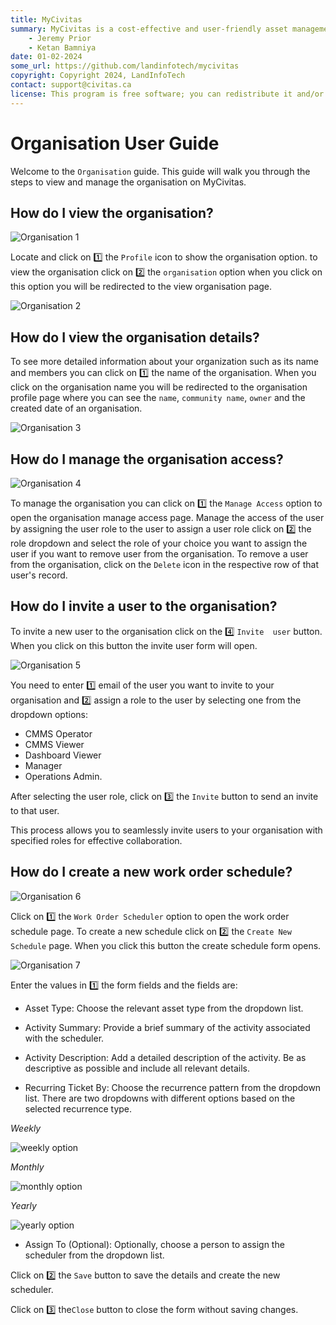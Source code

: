 ```yaml
---
title: MyCivitas
summary: MyCivitas is a cost-effective and user-friendly asset management platform designed specifically for small communities. This comprehensive solution offers an all-inclusive and easy-to-use platform, empowering users to efficiently record and manage their assets within a powerful information system. With MyCivitas, communities can streamline their asset management processes, ensuring a seamless and effective approach to organising and overseeing their valuable resources.
    - Jeremy Prior
    - Ketan Bamniya
date: 01-02-2024
some_url: https://github.com/landinfotech/mycivitas
copyright: Copyright 2024, LandInfoTech
contact: support@civitas.ca
license: This program is free software; you can redistribute it and/or modify it under the terms of the GNU Affero General Public License as published by the Free Software Foundation; either version 3 of the License, or (at your option) any later version.
---
```


# Organisation User Guide

Welcome to the `Organisation` guide. This guide will walk you through the steps to view and manage the organisation on MyCivitas.

## How do I view the organisation?

![Organisation 1](./img/organisation-1.png)

Locate and click on 1️⃣ the `Profile` icon to show the organisation option. to view the organisation click on 2️⃣ the `organisation` option when you click on this option you will be redirected to the view organisation page.

![Organisation 2](./img/organisation-2.png)

## How do I view the organisation details?

To see more detailed information about your organization such as its name and members you can click on 1️⃣ the name of the organisation. When you click on the organisation name you will be redirected to the organisation profile page where you can see the `name`, `community name`, `owner` and the created date of an organisation.

![Organisation 3](./img/organisation-3.png)

## How do I manage the organisation access?

![Organisation 4](./img/organisation-4.png)

To manage the organisation you can click on 1️⃣ the `Manage Access` option to open the organisation manage access page. Manage the access of the user by assigning the user role to the user to assign a user role click on 2️⃣ the role dropdown and select the role of your choice you want to assign the user if you want to remove user from the organisation. To remove a user from the organisation, click on the `Delete` icon in the respective row of that user's record.

## How do I invite a user to the organisation?

To invite a new user to the organisation click on the 4️⃣ `Invite  user` button. When you click on this button the invite user form will open.

![Organisation 5](./img/organisation-5.png)

You need to enter 1️⃣ email of the user you want to invite to your organisation and 2️⃣ assign a role to the user by selecting one from the dropdown options:

- CMMS Operator
- CMMS Viewer
- Dashboard Viewer
- Manager
- Operations Admin.

After selecting the user role, click on 3️⃣ the `Invite` button to send an invite to that user.

This process allows you to seamlessly invite users to your organisation with specified roles for effective collaboration.

## How do I create a new work order schedule?

![Organisation 6](./img/organisation-6.png)

Click on 1️⃣ the `Work Order Scheduler` option to open the work order schedule page. To create a new schedule click on 2️⃣ the `Create New Schedule` page. When you click this button the create schedule form opens.

![Organisation 7](./img/organisation-7.png)

Enter the values in 1️⃣ the form fields and the fields are:

- Asset Type: Choose the relevant asset type from the dropdown list.

- Activity Summary: Provide a brief summary of the activity associated with the scheduler.

- Activity Description: Add a detailed description of the activity. Be as descriptive as possible and include all relevant details.

- Recurring Ticket By: Choose the recurrence pattern from the dropdown list. There are two dropdowns with different options based on the selected recurrence type.

*Weekly*

![weekly option](../manual/img/profile-16.png)

*Monthly*

![monthly option](../manual/img/profile-17.png)

*Yearly*

![yearly option](../manual/img/profile-18.png)

- Assign To (Optional): Optionally, choose a person to assign the scheduler from the dropdown list.

Click on 2️⃣ the `Save` button to save the details and create the new scheduler.

Click on 3️⃣ the`Close` button to close the form without saving changes.
